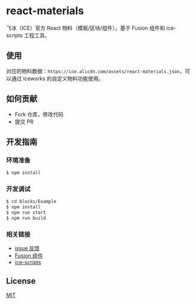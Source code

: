 # react-materials

飞冰（ICE）官方 React 物料（模板/区块/组件），基于 Fusion 组件和 ice-scripts 工程工具。

## 使用

对应的物料数据：`https://ice.alicdn.com/assets/react-materials.json`，可以通过 Iceworks 的自定义物料功能使用。

## 如何贡献

- Fork 仓库，修改代码
- 提交 PR

## 开发指南

### 环境准备

```bash
$ npm install
```

### 开发调试

```bash
$ cd blocks/Example
$ npm install
$ npm run start
$ npm run build
```

### 相关链接

- [issue 反馈](https://github.com/alibaba/ice/issues/new)
- [Fusion 组件](https://fusion.design/)
- [ice-scripts](https://github.com/ice-lab/ice-scripts)

## License

[MIT](LICENSE)